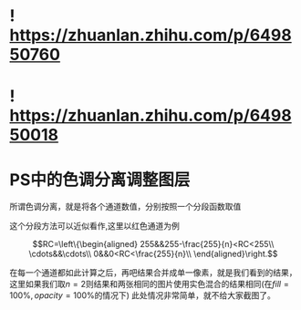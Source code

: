 # ! <https://zhuanlan.zhihu.com/p/649850760>

# ! <https://zhuanlan.zhihu.com/p/649850018>

# PS中的色调分离调整图层

所谓色调分离，就是将各个通道数值，分别按照一个分段函数取值

这个分段方法可以近似看作,这里以红色通道为例

$$RC=\left\{\begin{aligned}
    255&&255-\frac{255}{n}<RC<255\\
    \cdots&&\cdots\\
    0&&0<RC<\frac{255}{n}\\
\end{aligned}\right.$$

在每一个通道都如此计算之后，再吧结果合并成单一像素，就是我们看到的结果，这里如果我们取$n=2$则结果和两张相同的图片使用实色混合的结果相同(在$fill=100\%,opacity=100\%$的情况下)
此处情况非常简单，就不给大家截图了。
